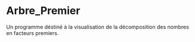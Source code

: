 # Arbre_Premier
Un programme déstiné à la visualisation de la décomposition des nombres en facteurs premiers.
